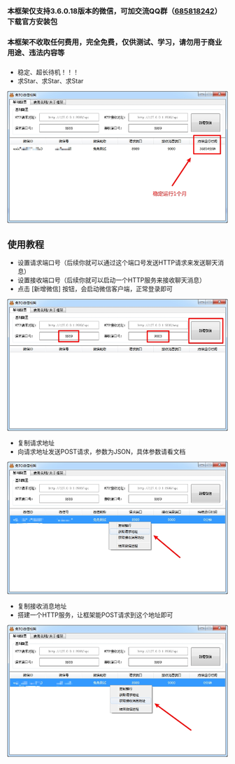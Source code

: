 ### 本框架仅支持3.6.0.18版本的微信，可加交流QQ群（[685818242](https://qm.qq.com/cgi-bin/qm/qr?k=YcBdRmPqog1Ua6e5hw9vrldZ6sIeefRk&jump_from=webapi&authKey=UoFt17Z79PhEs5FURDT0dT3o9qoeFkpf2U9+rql/2a+pg7/6c4PeD4JeJDEMqrMt&group_code=685818242)）下载官方安装包

### 本框架不收取任何费用，完全免费，仅供测试、学习，请勿用于商业用途、违法内容等

### 

- 稳定、超长待机！！！
- 求Star、求Star、求Star

![](./images/4.jpg)



## 使用教程

- 设置请求端口号（后续你就可以通过这个端口号发送HTTP请求来发送聊天消息）
- 设置接收端口号（后续你就可以启动一个HTTP服务来接收聊天消息）
- 点击 [新增微信] 按钮，会启动微信客户端，正常登录即可

![](./images/1.jpg)



- 复制请求地址
- 向请求地址发送POST请求，参数为JSON，具体参数请看文档

![](./images/2.jpg)



- 复制接收消息地址
- 搭建一个HTTP服务，让框架能POST请求到这个地址即可

![](./images/3.jpg)